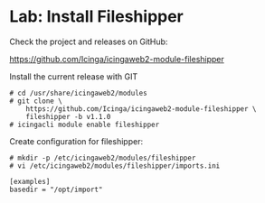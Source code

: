 Lab: Install Fileshipper
========================

Check the project and releases on GitHub:

https://github.com/Icinga/icingaweb2-module-fileshipper

Install the current release with GIT

    # cd /usr/share/icingaweb2/modules
    # git clone \
        https://github.com/Icinga/icingaweb2-module-fileshipper \
        fileshipper -b v1.1.0
    # icingacli module enable fileshipper

Create configuration for fileshipper:

    # mkdir -p /etc/icingaweb2/modules/fileshipper
    # vi /etc/icingaweb2/modules/fileshipper/imports.ini

    [examples]
    basedir = "/opt/import"
